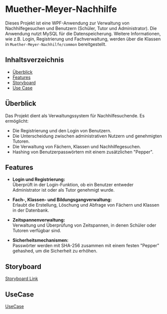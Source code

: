 # Muether-Meyer-Nachhilfe

Dieses Projekt ist eine WPF-Anwendung zur Verwaltung von Nachhilfegesuchen und Benutzern (Schüler, Tutor und Administrator). Die Anwendung nutzt MySQL für die Datenspeicherung. Weitere Informationen, wie z.B. Login, Registrierung und Fachverwaltung, werden über die Klassen in `Muether-Meyer-Nachhilfe/common` bereitgestellt.

## Inhaltsverzeichnis
- [Überblick](#überblick)
- [Features](#features)
- [Storyboard](#storyboard)
- [Use Case](#usecase)

## Überblick

Das Projekt dient als Verwaltungssystem für Nachhilfesuchende. Es ermöglicht:
- Die Registrierung und den Login von Benutzern.
- Die Unterscheidung zwischen administrativen Nutzern und genehmigten Tutoren.
- Die Verwaltung von Fächern, Klassen und Nachhilfegesuchen.
- Hashing von Benutzerpasswörtern mit einem zusätzlichen "Pepper".

## Features

- **Login und Registrierung:**  
  Überprüft in der Login-Funktion, ob ein Benutzer entweder Administrator ist oder als Tutor genehmigt wurde.

- **Fach-, Klassen- und Bildungsgangverwaltung:**  
  Erlaubt die Erstellung, Löschung und Abfrage von Fächern und Klassen in der Datenbank.

- **Zeitspannenverwaltung:**  
  Verwaltung und Überprüfung von Zeitspannen, in denen Schüler oder Tutoren verfügbar sind.

- **Sicherheitsmechanismen:**  
  Passwörter werden mit SHA-256 zusammen mit einem festen "Pepper" gehashed, um die Sicherheit zu erhöhen.

## Storyboard
[Storyboard Link](https://terra.ipmake.me/s/7J28WbQxT6K6yry)

## UseCase
[UseCase](https://terra.ipmake.me/s/jDGFk5n77fx2kEg)

